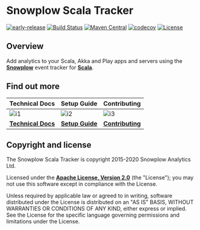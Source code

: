 # Snowplow Scala Tracker

[![early-release]][tracker-classificiation]
[![Build Status][gh-actions-image]][gh-actions]
[![Maven Central][maven-badge]][maven]
[![codecov][codecov-badge]][codecov]
[![License][license-image]][license]

## Overview

Add analytics to your Scala, Akka and Play apps and servers using the **[Snowplow][snowplow]** event tracker for **[Scala][scala]**.

## Find out more

| Technical Docs                 | Setup Guide              | Contributing                        |
|--------------------------------|--------------------------|-------------------------------------|
| ![i1][techdocs-image]          | ![i2][setup-image]       | ![i3][contributing-image]           |
| **[Technical Docs][techdocs]** | **[Setup Guide][setup]** | **[Contributing](Contributing.md)** |

## Copyright and license

The Snowplow Scala Tracker is copyright 2015-2020 Snowplow Analytics Ltd.

Licensed under the **[Apache License, Version 2.0][license]** (the "License");
you may not use this software except in compliance with the License.

Unless required by applicable law or agreed to in writing, software
distributed under the License is distributed on an "AS IS" BASIS,
WITHOUT WARRANTIES OR CONDITIONS OF ANY KIND, either express or implied.
See the License for the specific language governing permissions and
limitations under the License.

[gh-actions]: https://github.com/snowplow/snowplow-scala-tracker/actions
[gh-actions-image]: https://github.com/snowplow/snowplow-scala-tracker/workflows/Build/badge.svg

[license-image]: https://img.shields.io/badge/license-Apache--2-blue.svg?style=flat
[license]: https://www.apache.org/licenses/LICENSE-2.0

[maven-badge]: https://img.shields.io/maven-central/v/com.snowplowanalytics/snowplow-scala-tracker-core_2.12.svg?label=Maven%20Central
[maven]: https://search.maven.org/search?q=g:%22com.snowplowanalytics%22%20AND%20snowplow-scala-tracker-core

[codecov-badge]: https://codecov.io/gh/snowplow/snowplow-scala-tracker/branch/master/graph/badge.svg
[codecov]: https://codecov.io/gh/snowplow/snowplow-scala-tracker

[snowplow]: https://snowplowanalytics.com
[scala]: https://www.scala-lang.org/

[techdocs-image]: https://d3i6fms1cm1j0i.cloudfront.net/github/images/techdocs.png
[setup-image]: https://d3i6fms1cm1j0i.cloudfront.net/github/images/setup.png
[contributing-image]: https://d3i6fms1cm1j0i.cloudfront.net/github/images/contributing.png

[techdocs]: https://docs.snowplowanalytics.com/docs/collecting-data/collecting-from-own-applications/scala-tracker/
[setup]: https://docs.snowplowanalytics.com/docs/collecting-data/collecting-from-own-applications/scala-tracker/setup/

[tracker-classificiation]: https://github.com/snowplow/snowplow/wiki/Tracker-Maintenance-Classification
[early-release]: https://img.shields.io/static/v1?style=flat&label=Snowplow&message=Early%20Release&color=014477&labelColor=9ba0aa&logo=data:image/png;base64,iVBORw0KGgoAAAANSUhEUgAAABAAAAAQCAMAAAAoLQ9TAAAAeFBMVEVMaXGXANeYANeXANZbAJmXANeUANSQAM+XANeMAMpaAJhZAJeZANiXANaXANaOAM2WANVnAKWXANZ9ALtmAKVaAJmXANZaAJlXAJZdAJxaAJlZAJdbAJlbAJmQAM+UANKZANhhAJ+EAL+BAL9oAKZnAKVjAKF1ALNBd8J1AAAAKHRSTlMAa1hWXyteBTQJIEwRgUh2JjJon21wcBgNfmc+JlOBQjwezWF2l5dXzkW3/wAAAHpJREFUeNokhQOCA1EAxTL85hi7dXv/E5YPCYBq5DeN4pcqV1XbtW/xTVMIMAZE0cBHEaZhBmIQwCFofeprPUHqjmD/+7peztd62dWQRkvrQayXkn01f/gWp2CrxfjY7rcZ5V7DEMDQgmEozFpZqLUYDsNwOqbnMLwPAJEwCopZxKttAAAAAElFTkSuQmCC 
